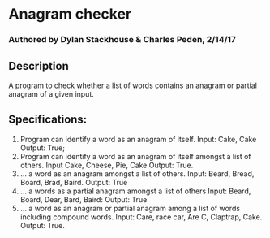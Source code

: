# Anagram checker
### Authored by Dylan Stackhouse & Charles Peden, 2/14/17
## Description
A program to check whether a list of words contains an anagram or partial anagram of a given input.
## Specifications:
1. Program can identify a word as an anagram of itself.  Input: Cake, Cake Output: True;
2. Program can identify a word as an anagram of itself amongst a list of others.  Input Cake, Cheese, Pie, Cake  Output:  True.
3. ... a word as an anagram amongst a list of others.  Input:  Beard, Bread, Board, Brad, Baird.  Output:  True
4. ... a words as a partial anagram amongst a list of others Input: Beard, Board, Dear, Bard, Baird: Output: True
5. ... a word as an anagram or partial anagram among a list of words including compound words.  Input: Care, race car, Are C, Claptrap, Cake.  Output: True.
